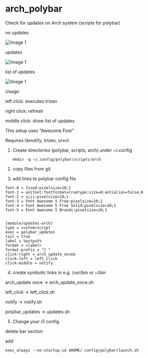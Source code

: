 # arch_polybar
Check for updates on Arch system (scripts for polybar)

no updates

![Image 1](https://i.imgur.com/jaV91Uo.png)

updates

![Image 1](https://i.imgur.com/H96Ugtr.png)

list of updates

![Image 1](https://i.imgur.com/UMR6LOI.png)


Usage:

left click: executes trizen

right click: refresh

middle click: show list of updates


This setup uses "Awesome Font"

Requires libnotify, trizen, urxvt

1. Create directories (polybar, scripts, arch) under ~/.config
   ```
   mkdir -p ~/.config/polybar/scripts/arch
   ```
2. copy files from git

3. add lines to polybar config file

```
font-0 = fixed:pixelsize=10;1
font-1 = unifont:fontformat=truetype:size=8:antialias=false;0
font-2 = siji:pixelsize=10;1
font-3 = Font Awesome 5 Free:pixelsize=10;1
font-4 = Font Awesome 5 Free Solid:pixelsize=10;1
font-5 = Font Awesome 5 Brands:pixelsize=10;1


[module/updates-arch]
type = custom/script
exec = polybar_updates
tail = true
label = %output%
format = <label>
format-prefix = " "
click-right = arch_update_once&
click-left = left_click
click-middle = notify
```

4. create symbolic links in e.g. /usr/bin or ~/bin

arch_update once -> arch_update_once.sh

left_click -> left_click.sh

notify -> notify.sh

polybar_updates -> updates.sh

5. Change your i3 config

delete bar section

add
```
exec_always --no-startup-id $HOME/.config/polybar/launch.sh
```





